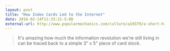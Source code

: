 ```yaml
---
layout: post
title: "How Index Cards Led to the Internet"
date: 2016-02-14T11:33:21-5:00
external-url: http://www.popularmechanics.com/culture/a19379/a-short-history-of-the-index-card/
---
```


> It's amazing how much the information revolution we're still living in can be traced back to a simple 3" x 5" piece of card stock.